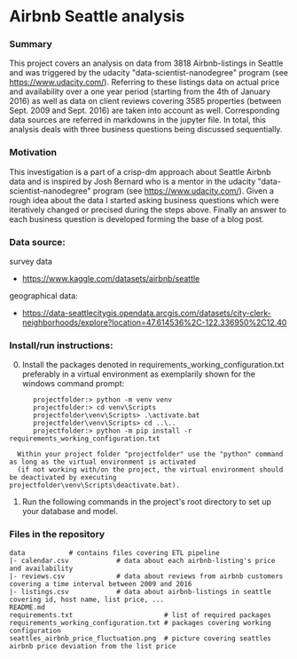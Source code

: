# Airbnb Seattle analysis


### Summary

This project covers an analysis on data from 3818 Airbnb-listings in Seattle and was triggered by the udacity "data-scientist-nanodegree" program (see https://www.udacity.com/).
Referring to these listings data on actual price and availability over a one year period (starting from the 4th of January 2016) as well as data on client reviews covering 3585 properties (between Sept. 2009 and Sept. 2016) are taken into account as well. Corresponding data sources are referred in markdowns in the jupyter file.
In total, this analysis deals with three business questions being discussed sequentially.



### Motivation

This investigation is a part of a crisp-dm approach about Seattle Airbnb data and is inspired by Josh Bernard who is a mentor in the udacity "data-scientist-nanodegree" program (see https://www.udacity.com/).
Given a rough idea about the data I started asking business questions which
were iteratively changed or precised during the steps above. Finally an answer to each business question is developed forming the base of a blog post.

### Data source: 

survey data
- https://www.kaggle.com/datasets/airbnb/seattle

geographical data:
- https://data-seattlecitygis.opendata.arcgis.com/datasets/city-clerk-neighborhoods/explore?location=47.614536%2C-122.336950%2C12.40

### Install/run instructions:
0. Install the packages denoted in requirements_working_configuration.txt preferably in a virtual environment as exemplarily shown for the windows command prompt:
```
      projectfolder:> python -m venv venv
      projectfolder:> cd venv\Scripts
      projectfolder\venv\Scripts> .\activate.bat
      projectfolder\venv\Scripts> cd ..\..
      projectfolder:> python -m pip install -r requirements_working_configuration.txt
```
      Within your project folder "projectfolder" use the "python" command as long as the virtual environment is activated
      (if not working with/on the project, the virtual environment should be deactivated by executing projectfolder\venv\Scripts\deactivate.bat).

1. Run the following commands in the project's root directory to set up your database and model.

### Files in the repository
```
data           # contains files covering ETL pipeline
|- calendar.csv            # data about each airbnb-listing's price and availability
|- reviews.csv             # data about reviews from airbnb customers covering a time interval between 2009 and 2016
|- listings.csv            # data about airbnb-listings in seattle covering id, host name, list price, ...
README.md
requirements.txt                       # list of required packages
requirements_working_configuration.txt # packages covering working configuration
seattles_airbnb_price_fluctuation.png  # picture covering seattles airbnb price deviation from the list price
```
